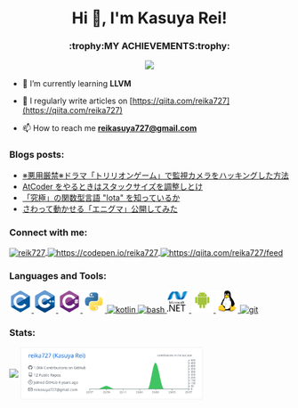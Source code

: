 <h1 align="center">
  Hi 👋, I'm Kasuya Rei!
</h1>
<h3 align="center">
  :trophy:MY ACHIEVEMENTS:trophy:
</h3>
<p align="center">
  <a href="https://github.com/ryo-ma/github-profile-trophy">
    <img src="https://github-profile-trophy.vercel.app/?username=reika727&column=-1" />
  </a>
</p>

- 🌱 I’m currently learning **LLVM**

- 📝 I regularly write articles on [https://qiita.com/reika727](https://qiita.com/reika727)

- 📫 How to reach me **reikasuya727@gmail.com**

### Blogs posts:

<!-- BLOG-POST-LIST:START -->
- [※悪用厳禁※ドラマ「トリリオンゲーム」で監視カメラをハッキングした方法](https://qiita.com/reika727/items/b6e3bb30d13ad5b83231)
- [AtCoder をやるときはスタックサイズを調整しとけ](https://qiita.com/reika727/items/8fa6f5944b183c0a28f9)
- [「究極」の関数型言語 &quot;Iota&quot; を知っているか](https://qiita.com/reika727/items/61ec7889f2a238112772)
- [さわって動かせる「エニグマ」公開してみた](https://qiita.com/reika727/items/cbe11cc66b6d17d75126)
<!-- BLOG-POST-LIST:END -->

### Connect with me:

<p align="left">
  <a href="https://twitter.com/reik727" target="_blank">
    <img align="center" src="https://raw.githubusercontent.com/rahuldkjain/github-profile-readme-generator/master/src/images/icons/Social/twitter.svg" alt="reik727" height="30" width="40" />
  </a>
  <a href="https://codepen.io/reika727" target="_blank">
    <img align="center" src="https://raw.githubusercontent.com/rahuldkjain/github-profile-readme-generator/master/src/images/icons/Social/codepen.svg" alt="https://codepen.io/reika727" height="30" width="40" />
  </a>
  <a href="https://qiita.com/reika727/feed" target="_blank">
    <img align="center" src="https://raw.githubusercontent.com/rahuldkjain/github-profile-readme-generator/master/src/images/icons/Social/rss.svg" alt="https://qiita.com/reika727/feed" height="30" width="40" />
  </a>
</p>

### Languages and Tools:

<p align="left">
  <a href="https://www.cprogramming.com/" target="_blank" rel="noreferrer">
    <img src="https://raw.githubusercontent.com/devicons/devicon/master/icons/c/c-original.svg" alt="c" width="40" height="40"/>
  </a>
  <a href="https://www.w3schools.com/cpp/" target="_blank" rel="noreferrer">
    <img src="https://raw.githubusercontent.com/devicons/devicon/master/icons/cplusplus/cplusplus-original.svg" alt="cplusplus" width="40" height="40"/>
  </a>
  <a href="https://www.w3schools.com/cs/" target="_blank" rel="noreferrer">
    <img src="https://raw.githubusercontent.com/devicons/devicon/master/icons/csharp/csharp-original.svg" alt="csharp" width="40" height="40"/>
  </a>
  <a href="https://www.python.org" target="_blank" rel="noreferrer">
    <img src="https://raw.githubusercontent.com/devicons/devicon/master/icons/python/python-original.svg" alt="python" width="40" height="40"/>
  </a>
  <a href="https://kotlinlang.org" target="_blank" rel="noreferrer">
    <img src="https://www.vectorlogo.zone/logos/kotlinlang/kotlinlang-icon.svg" alt="kotlin" width="40" height="40"/>
  </a>
  <a href="https://www.gnu.org/software/bash/" target="_blank" rel="noreferrer">
    <img src="https://www.vectorlogo.zone/logos/gnu_bash/gnu_bash-icon.svg" alt="bash" width="40" height="40"/>
  </a>
  <a href="https://dotnet.microsoft.com/" target="_blank" rel="noreferrer">
    <img src="https://raw.githubusercontent.com/devicons/devicon/master/icons/dot-net/dot-net-original-wordmark.svg" alt="dotnet" width="40" height="40"/>
  </a>
  <a href="https://developer.android.com" target="_blank" rel="noreferrer">
    <img src="https://raw.githubusercontent.com/devicons/devicon/master/icons/android/android-original-wordmark.svg" alt="android" width="40" height="40"/>
  </a>
  <a href="https://www.linux.org/" target="_blank" rel="noreferrer">
    <img src="https://raw.githubusercontent.com/devicons/devicon/master/icons/linux/linux-original.svg" alt="linux" width="40" height="40"/>
  </a>
  <a href="https://git-scm.com/" target="_blank" rel="noreferrer">
    <img src="https://www.vectorlogo.zone/logos/git-scm/git-scm-icon.svg" alt="git" width="40" height="40"/>
  </a>
</p>

### Stats:

<p align="left">
  <img align="center" width="30%" src="https://github-readme-stats.vercel.app/api/top-langs?username=reika727&show_icons=true&layout=compact" />
  <a href="https://github.com/vn7n24fzkq/github-profile-summary-cards" target="_blank">
    <img align="center" width="65%" src="https://raw.githubusercontent.com/reika727/reika727/main/profile-summary-card-output/github/0-profile-details.svg" />
  </a>
</p>

<!--
**reika727/reika727** is a ✨ _special_ ✨ repository because its `README.md` (this file) appears on your GitHub profile.

Here are some ideas to get you started:

- 🔭 I’m currently working on ...
- 🌱 I’m currently learning ...
- 👯 I’m looking to collaborate on ...
- 🤔 I’m looking for help with ...
- 💬 Ask me about ...
- 📫 How to reach me: ...
- 😄 Pronouns: ...
- ⚡ Fun fact: ...
-->
